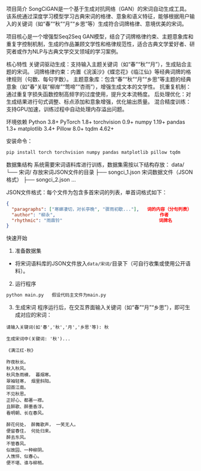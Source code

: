 项目简介
SongCiGAN是一个基于生成对抗网络（GAN）的宋词自动生成工具。该系统通过深度学习模型学习古典宋词的格律、意象和语义特征，能够根据用户输入的关键词（如“春”“秋”“月”“乡思”等）生成符合词牌格律、意境优美的宋词。

项目核心是一个增强型Seq2Seq GAN模型，结合了词牌格律约束、主题意象库和重复字控制机制，生成的作品兼顾文学性和格律规范性，适合古典文学爱好者、研究者或作为NLP与古典文学交叉领域的学习案例。

核心特性
关键词驱动生成：支持输入主题关键词（如“春”“秋”“月”），生成贴合主题的宋词。
词牌格律约束：内置《浣溪沙》《蝶恋花》《临江仙》等经典词牌的格律规则（句数、每句字数）。
主题意象库：包含“春”“秋”“月”“乡思”等主题的经典意象（如“春”关联“柳岸”“莺啼”“杏雨”），增强生成文本的文学性。
抗重复机制：通过重复字损失函数控制高频字的过度使用，提升文本流畅度。
后处理优化：对生成结果进行句式调整、标点添加和意象增强，优化输出质量。
混合精度训练：支持GPU加速，训练过程中自动处理内存溢出问题。


环境依赖
Python 3.8+
PyTorch 1.8+
torchvision 0.9+ 
numpy 1.19+
pandas 1.3+
matplotlib 3.4+
Pillow 8.0+
tqdm 4.62+

安装命令：
```bash
pip install torch torchvision numpy pandas matplotlib pillow tqdm
```

数据集结构
系统需要宋词语料库进行训练，数据集需按以下结构存放：
data/
└── 宋词/                 存放宋词JSON文件的目录
    ├── songci_1.json     宋词数据文件（JSON格式）
    ├── songci_2.json
    ...

JSON文件格式：每个文件为包含多首宋词的列表，单首词格式如下：
```json
{
  "paragraphs": ["寒蝉凄切，对长亭晚", "骤雨初歇..."],   词的内容（分句列表）
  "author": "柳永",                                       作者
  "rhythmic": "雨霖铃"                                    词牌名
}
```

快速开始
1. 准备数据集
- 将宋词语料库的JSON文件放入`data/宋词/`目录下（可自行收集或使用公开语料）。

 2. 运行程序
```bash
python main.py   假设代码主文件为main.py
```

 3. 生成宋词
程序运行后，在交互界面输入关键词（如“春”“月”“乡思”），即可生成对应的宋词：
```
请输入关键词(如'春','秋','月','乡思'等): 秋

生成宋词中(关键词: '秋')...

《满江红·秋》

昨夜秋长。
秋入秋风。
秋风急雨横， 暮烟寒。
翠袖轻寒， 烟里斜阳。
回首江南。
不见秋思。
正好心、都著一襟。
且醉歌、醉墨香浮。
看明朝、长在春风。

醉花何处， 醉舞歌声， 一笑无人。
便留春住， 何处归来。
醉去东风。
不管春风。
似故园、一种柳阴。
人憔悴、似春心。
便不堪、谁与柳梢。
